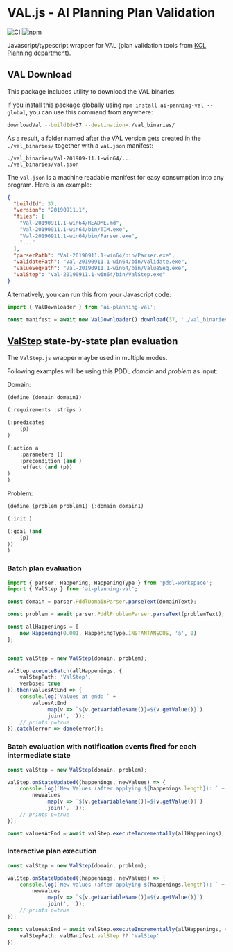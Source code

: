 # VAL.js - AI Planning Plan Validation

[![CI](https://github.com/jan-dolejsi/ai-planning-val.js/workflows/Build/badge.svg)](https://github.com/jan-dolejsi/ai-planning-val.js/actions?query=workflow%3ABuild)
[![npm](https://img.shields.io/npm/v/ai-planning-val)](https://www.npmjs.com/package/ai-planning-val)

Javascript/typescript wrapper for VAL (plan validation tools from [KCL Planning department](https://github.com/KCL-Planning/VAL)).

## VAL Download

This package includes utility to download the VAL binaries.

If you install this package globally using `npm install ai-panning-val --global`, you can use this command from anywhere:

```bash
downloadVal --buildId=37 --destination=./val_binaries/
```

As a result, a folder named after the VAL version gets created in the `./val_binaries/` together with a `val.json` manifest:

```text
./val_binaries/Val-201909-11.1-win64/...
./val_binaries/val.json
```

The `val.json` is a machine readable manifest for easy consumption into any program. Here is an example:

```json
{
  "buildId": 37,
  "version": "20190911.1",
  "files": [
    "Val-20190911.1-win64/README.md",
    "Val-20190911.1-win64/bin/TIM.exe",
    "Val-20190911.1-win64/bin/Parser.exe",
    "..."
  ],
  "parserPath": "Val-20190911.1-win64/bin/Parser.exe",
  "validatePath": "Val-20190911.1-win64/bin/Validate.exe",
  "valueSeqPath": "Val-20190911.1-win64/bin/ValueSeq.exe",
  "valStep": "Val-20190911.1-win64/bin/ValStep.exe"
}
```

Alternatively, you can run this from your Javascript code:

```javascript
import { ValDownloader } from 'ai-planning-val';

const manifest = await new ValDownloader().download(37, './val_binaries/');
```

## [ValStep](https://github.com/KCL-Planning/VAL/blob/master/applications/README.md#valstep) state-by-state plan evaluation

The `ValStep.js` wrapper maybe used in multiple modes.

Following examples will be using this PDDL _domain_ and _problem_ as input:

Domain:

```lisp
(define (domain domain1)

(:requirements :strips )

(:predicates
    (p)
)

(:action a
    :parameters ()
    :precondition (and )
    :effect (and (p))
)
)
```

Problem:

```lisp
(define (problem problem1) (:domain domain1)

(:init )

(:goal (and
    (p)
))
)
```

### Batch plan evaluation

```typescript
import { parser, Happening, HappeningType } from 'pddl-workspace';
import { ValStep } from 'ai-planning-val';
```

```typescript
const domain = parser.PddlDomainParser.parseText(domainText);

const problem = await parser.PddlProblemParser.parseText(problemText);

const allHappenings = [
    new Happening(0.001, HappeningType.INSTANTANEOUS, 'a', 0)
];


const valStep = new ValStep(domain, problem);

valStep.executeBatch(allHappenings, {
    valStepPath: 'ValStep',
    verbose: true
}).then(valuesAtEnd => {
    console.log(`Values at end: ` +
        valuesAtEnd
            .map(v => `${v.getVariableName()}=${v.getValue()}`)
            .join(', '));
    // prints p=true
}).catch(error => done(error));
```

### Batch evaluation with notification events fired for each intermediate state

```typescript
const valStep = new ValStep(domain, problem);

valStep.onStateUpdated((happenings, newValues) => {
    console.log(`New Values (after applying ${happenings.length}): ` +
        newValues
            .map(v => `${v.getVariableName()}=${v.getValue()}`)
            .join(', '));
    // prints p=true
});

const valuesAtEnd = await valStep.executeIncrementally(allHappenings);
```

### Interactive plan execution

```typescript
const valStep = new ValStep(domain, problem);

valStep.onStateUpdated((happenings, newValues) => {
    console.log(`New Values (after applying ${happenings.length}): ` +
        newValues
            .map(v => `${v.getVariableName()}=${v.getValue()}`)
            .join(', '));
    // prints p=true
});

const valuesAtEnd = await valStep.executeIncrementally(allHappenings, {
    valStepPath: valManifest.valStep ?? 'ValStep'
});
```

